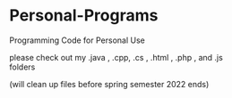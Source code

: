 # Personal-Programs
Programming Code for Personal Use

please check out my
.java , .cpp, .cs , .html , .php , and .js  
folders

(will clean up files before spring semester 2022 ends) 
